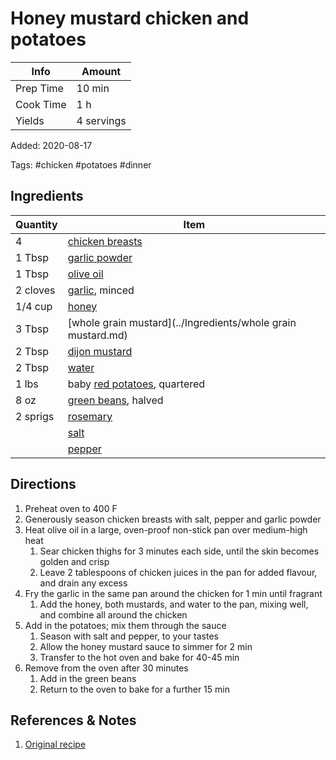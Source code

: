 # Honey mustard chicken and potatoes

| Info      | Amount     |
| --------- | ---------- |
| Prep Time | 10 min     |
| Cook Time | 1 h        |
| Yields    | 4 servings |

Added: 2020-08-17

Tags: #chicken #potatoes #dinner

## Ingredients

| Quantity | Item                                                           |
| -------- | -------------------------------------------------------------- |
| 4        | [chicken breasts](../Ingredients/chicken%20breast.md)          |
| 1 Tbsp   | [garlic powder](../Ingredients/garlic-powder.md)               |
| 1 Tbsp   | [olive oil](../Ingredients/olive%20oil.md)                     |
| 2 cloves | [garlic](../Ingredients/garlic.md), minced                     |
| 1/4 cup  | [honey](../Ingredients/honey.md)                               |
| 3 Tbsp   | [whole grain mustard](../Ingredients/whole grain mustard.md)   |
| 2 Tbsp   | [dijon mustard](../Ingredients/dijon%20mustard.md)             |
| 2 Tbsp   | [water](../Ingredients/water.md)                               |
| 1 lbs    | baby [red potatoes](../Ingredients/red-potatoes.md), quartered |
| 8 oz     | [green beans](../Ingredients/green%20beans.md), halved         |
| 2 sprigs | [rosemary](../Ingredients/rosemary.md)                         |
|          | [salt](../Ingredients/salt.md)                                 |
|          | [pepper](../Ingredients/pepper.md)                             |

## Directions

1. Preheat oven to 400 F
2. Generously season chicken breasts with salt, pepper and garlic powder
3. Heat olive oil in a large, oven-proof non-stick pan over medium-high heat
   1. Sear chicken thighs for 3 minutes each side, until the skin becomes golden and crisp
   2. Leave 2 tablespoons of chicken juices in the pan for added flavour, and drain any excess
4. Fry the garlic in the same pan around the chicken for 1 min until fragrant
   1. Add the honey, both mustards, and water to the pan, mixing well, and combine all around the chicken
5. Add in the potatoes; mix them through the sauce
   1. Season with salt and pepper, to your tastes
   2. Allow the honey mustard sauce to simmer for 2 min
   3. Transfer to the hot oven and bake for 40-45 min
6. Remove from the oven after 30 minutes
   1. Add in the green beans
   2. Return to the oven to bake for a further 15 min

## References & Notes

1. [Original recipe](https://cafedelites.com/honey-mustard-chicken-potatoes/)
